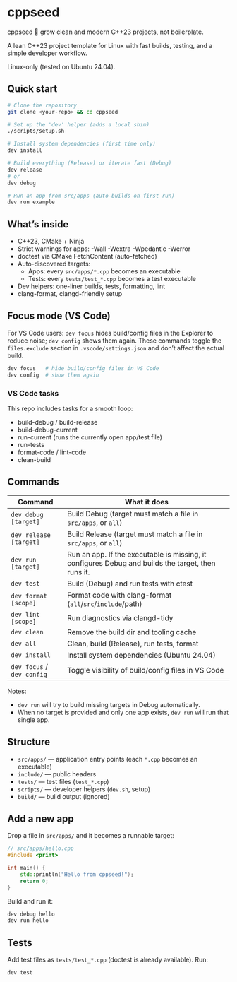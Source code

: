 # cppseed

cppseed 🌱 grow clean and modern C++23 projects, not boilerplate.

A lean C++23 project template for Linux with fast builds, testing, and a simple developer workflow.

Linux-only (tested on Ubuntu 24.04).

## Quick start

```bash
# Clone the repository
git clone <your-repo> && cd cppseed

# Set up the 'dev' helper (adds a local shim)
./scripts/setup.sh

# Install system dependencies (first time only)
dev install

# Build everything (Release) or iterate fast (Debug)
dev release
# or
dev debug

# Run an app from src/apps (auto-builds on first run)
dev run example
```

## What’s inside

- C++23, CMake + Ninja
- Strict warnings for apps: -Wall -Wextra -Wpedantic -Werror
- doctest via CMake FetchContent (auto-fetched)
- Auto-discovered targets:
	- Apps: every `src/apps/*.cpp` becomes an executable
	- Tests: every `tests/test_*.cpp` becomes a test executable
- Dev helpers: one-liner builds, tests, formatting, lint
- clang-format, clangd-friendly setup

## Focus mode (VS Code)

For VS Code users: `dev focus` hides build/config files in the Explorer to reduce noise; `dev config` shows them again. These commands toggle the `files.exclude` section in `.vscode/settings.json` and don’t affect the actual build.

```bash
dev focus   # hide build/config files in VS Code
dev config  # show them again
```

### VS Code tasks

This repo includes tasks for a smooth loop:

- build-debug / build-release
- build-debug-current
- run-current (runs the currently open app/test file)
- run-tests
- format-code / lint-code
- clean-build

## Commands

| Command | What it does |
| --- | --- |
| `dev debug [target]` | Build Debug (target must match a file in `src/apps`, or `all`) |
| `dev release [target]` | Build Release (target must match a file in `src/apps`, or `all`) |
| `dev run [target]` | Run an app. If the executable is missing, it configures Debug and builds the target, then runs it. |
| `dev test` | Build (Debug) and run tests with ctest |
| `dev format [scope]` | Format code with clang-format (`all`/`src`/`include`/path) |
| `dev lint [scope]` | Run diagnostics via clangd-tidy |
| `dev clean` | Remove the build dir and tooling cache |
| `dev all` | Clean, build (Release), run tests, format |
| `dev install` | Install system dependencies (Ubuntu 24.04) |
| `dev focus` / `dev config` | Toggle visibility of build/config files in VS Code |

Notes:
- `dev run` will try to build missing targets in Debug automatically.
- When no target is provided and only one app exists, `dev run` will run that single app.

## Structure

- `src/apps/` — application entry points (each `*.cpp` becomes an executable)
- `include/` — public headers
- `tests/` — test files (`test_*.cpp`)
- `scripts/` — developer helpers (`dev.sh`, setup)
- `build/` — build output (ignored)

## Add a new app

Drop a file in `src/apps/` and it becomes a runnable target:

```cpp
// src/apps/hello.cpp
#include <print>

int main() {
	std::println("Hello from cppseed!");
	return 0;
}
```

Build and run it:

```bash
dev debug hello
dev run hello
```

## Tests

Add test files as `tests/test_*.cpp` (doctest is already available). Run:

```bash
dev test
```

